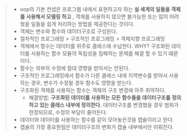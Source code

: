 > + oop의 기본 컨셉은 프로그램 내에서 표현하고자 하는 **실 세계의 일들을 객체를 사용해서 모델링 하고** , 
객체를 사용하지 않으면 불가능한 또는 많이 어려웠을 일들을 쉽게 처리하는 방법을 제공한다는 것이다.
> + 객체는 변수와 함수와 데이터구조로 구성된다.
> + 절차적인 프로그래밍 > 구조적인 프로그래밍 > 객체지향 프로그래밍
> + 객체에서 함수는 데이터를 위주로 클래스에 수납한다. WHY? 구조화된 데이터를 사용하는 함수 모듈의 독립성을 침해하는 문제를 해결 할 수 있기 떄문이다.
> + 함수는 외부의 수정에 절대 영향을 받아서는 안된다.
> + 구조적인 프로그래밍에서 함수가 다른 클래스 내에 지역변수를 받아서 사용하는 경우, 변수가 수정될 경우 함수도 영향을 받는다.
> + 구조화된 객체를 사용하는 함수는 객체의 구조 변경에 아주 취약하다.
>   + 해결방법: **구조화된 데이터를 사용하는 모든 함수들을 데이터구조를 정의하고 있는 클래스 내부에 정의한다.** 데이터구조를 변경했을 경우 범위가 한정되므로, 수정의 부담이 줄어든다.
> + 데이터와 데이터를 사용하는 함수를 같이 모아놓은것을 캡슐이라고 한다.
> + 캡슐의 가장 중요한점은 데이터구조의 변화가 캡슐 내부에서만 이뤄진다.
